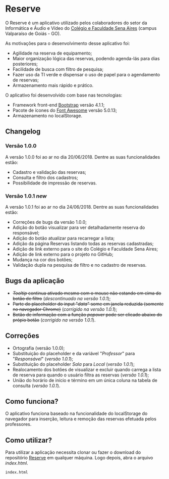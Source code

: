 # Reserve
O Reserve é um aplicativo utilizado pelos colaboradores do setor da Informática e Áudio e Vídeo do [Colégio e Faculdade Sena Aires](http://www.senaaires.com.br/) (campus Valparaíso de Goiás - GO).

As motivações para o desenvolvimento desse aplicativo foi:
* Agilidade na reserva de equipamento;
* Maior organização lógica das reservas, podendo agenda-lás para dias posteriores;
* Facilidade de busca com filtro de pesquisa;
* Fazer uso da TI verde e dispensar o uso de papel para o agendamento de reservas;
* Armazenamento mais rápido e prático.

O aplicativo foi desenvolvido com base nas tecnologias:
* Framework front-end [Bootstrap](https://getbootstrap.com/) versão 4.1.1;
* Pacote de ícones do [Font Awesome](https://fontawesome.com/) versão 5.0.13;
* Armazenamento no localStorage.

## Changelog

### Versão 1.0.0
A versão 1.0.0 foi ao ar no dia 20/06/2018. Dentre as suas funcionalidades estão:
* Cadastro e validação das reservas;
* Consulta e filtro dos cadastros;
* Possibilidade de impressão de reservas.

### Versão 1.0.1 *new*
A versão 1.0.1 foi ao ar no dia 24/06/2018. Dentre as suas funcionalidades estão:
* Correções de bugs da versão 1.0.0;
* Adição do botão visualizar para ver detalhadamente reserva do responsável;
* Adição do botão atualizar para recarregar a lista;
* Adição da página Reservas listando todas as reservas cadastradas;
* Adição de link externo para o site do Colégio e Faculdade Sena Aires;
* Adição de link externo para o projeto no GitHub;
* Mudança na cor dos botões;
* Validação dupla na pesquisa de filtro e no cadastro de reservas.

## Bugs da aplicação
* ~~*Tooltip* continua ativado mesmo com o mouse não estando em cima do botão de filtro~~ (*descontinuado na versão 1.0.1*);
* ~~Parte do placeholder do input "*data*" some em janela reduzida (somente no navegador Chrome)~~ (*corrigido na versão 1.0.1*);
* ~~Botão de informação com a função *popover* pode ser clicado abaixo do própio botão~~ (*corrigido na versão 1.0.1*).

## Correções
* Ortografia (versão 1.0.0);
* Substituição do placeholder e da variável "*Professor*" para "*Responsável*" (*versão 1.0.1*);
* Substituição do placeholder *Sala* para *Local* (*versão 1.0.1*);
* Realocamento dos botões de visualizar e excluir quando carrega a lista de reserva para quando o usuário filtra as reservas (*versão 1.0.1*);
* União do horário de início e término em um única coluna na tabela de consulta (*versão 1.0.1*).

## Como funciona?
O aplicativo funciona baseado na funcionalidade do localStorage do navegador para inserção, leitura e remoção das reservas efetuada pelos professores.

## Como utilizar?
Para utilizar a aplicação necessita clonar ou fazer o download do repositório [Reserve](https://github.com/JefersonLucas/reserve) em qualquer máquina. Logo depois, abra o arquivo *index.html*.

```bash
index.html
```

